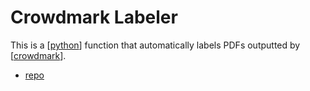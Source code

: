 # Crowdmark Labeler

This is a [[python]] function that automatically labels PDFs outputted by [[crowdmark]].

- [repo](https://github.com/mwt/crowdmark-labeler)

[//begin]: # "Autogenerated link references for markdown compatibility"
[python]: ../glossary/python.md "Python"
[crowdmark]: ../glossary/crowdmark.md "Crowdmark"
[//end]: # "Autogenerated link references"